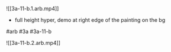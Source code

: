 

![[3a-11-b.1.arb.mp4]]

* full height hyper, demo at right edge of the painting on the bg

#arb #3a #3a-11-b



![[3a-11-b.2.arb.mp4]]

